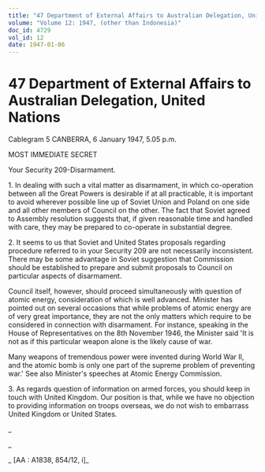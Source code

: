 ```yaml
---
title: "47 Department of External Affairs to Australian Delegation, United Nations"
volume: "Volume 12: 1947, (other than Indonesia)"
doc_id: 4729
vol_id: 12
date: 1947-01-06
---
```


# 47 Department of External Affairs to Australian Delegation, United Nations

Cablegram 5 CANBERRA, 6 January 1947, 5.05 p.m.

MOST IMMEDIATE SECRET

Your Security 209-Disarmament.

1\. In dealing with such a vital matter as disarmament, in which co-operation between all the Great Powers is desirable if at all practicable, it is important to avoid wherever possible line up of Soviet Union and Poland on one side and all other members of Council on the other. The fact that Soviet agreed to Assembly resolution suggests that, if given reasonable time and handled with care, they may be prepared to co-operate in substantial degree.

2\. It seems to us that Soviet and United States proposals regarding procedure referred to in your Security 209 are not necessarily inconsistent. There may be some advantage in Soviet suggestion that Commission should be established to prepare and submit proposals to Council on particular aspects of disarmament.

Council itself, however, should proceed simultaneously with question of atomic energy, consideration of which is well advanced. Minister has pointed out on several occasions that while problems of atomic energy are of very great importance, they are not the only matters which require to be considered in connection with disarmament. For instance, speaking in the House of Representatives on the 8th November 1946, the Minister said 'It is not as if this particular weapon alone is the likely cause of war.

Many weapons of tremendous power were invented during World War II, and the atomic bomb is only one part of the supreme problem of preventing war.' See also Minister's speeches at Atomic Energy Commission.

3\. As regards question of information on armed forces, you should keep in touch with United Kingdom. Our position is that, while we have no objection to providing information on troops overseas, we do not wish to embarrass United Kingdom or United States.

_

_

_ [AA : A1838, 854/12, i]_
